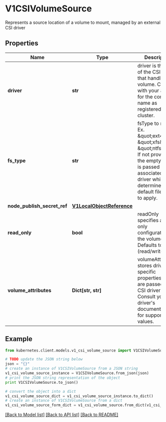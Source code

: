 # V1CSIVolumeSource

Represents a source location of a volume to mount, managed by an external CSI driver

## Properties

Name | Type | Description | Notes
------------ | ------------- | ------------- | -------------
**driver** | **str** | driver is the name of the CSI driver that handles this volume. Consult with your admin for the correct name as registered in the cluster. | 
**fs_type** | **str** | fsType to mount. Ex. \&quot;ext4\&quot;, \&quot;xfs\&quot;, \&quot;ntfs\&quot;. If not provided, the empty value is passed to the associated CSI driver which will determine the default filesystem to apply. | [optional] 
**node_publish_secret_ref** | [**V1LocalObjectReference**](V1LocalObjectReference.md) |  | [optional] 
**read_only** | **bool** | readOnly specifies a read-only configuration for the volume. Defaults to false (read/write). | [optional] 
**volume_attributes** | **Dict[str, str]** | volumeAttributes stores driver-specific properties that are passed to the CSI driver. Consult your driver&#39;s documentation for supported values. | [optional] 

## Example

```python
from kubernetes.client.models.v1_csi_volume_source import V1CSIVolumeSource

# TODO update the JSON string below
json = "{}"
# create an instance of V1CSIVolumeSource from a JSON string
v1_csi_volume_source_instance = V1CSIVolumeSource.from_json(json)
# print the JSON string representation of the object
print V1CSIVolumeSource.to_json()

# convert the object into a dict
v1_csi_volume_source_dict = v1_csi_volume_source_instance.to_dict()
# create an instance of V1CSIVolumeSource from a dict
v1_csi_volume_source_form_dict = v1_csi_volume_source.from_dict(v1_csi_volume_source_dict)
```
[[Back to Model list]](../README.md#documentation-for-models) [[Back to API list]](../README.md#documentation-for-api-endpoints) [[Back to README]](../README.md)


